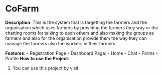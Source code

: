 # CoFarm

**Description**: This is the system that is targetting the farmers and the organisation which uses farmers by
             providing the farmers they way or the chatting rooms for talking to each others and also making the groups as farmers and also for the organisation provide them the way they can manage
             the farmers also the workers in their farmers


**Features**: - Registration Page
              - Dashboard Page: - Home
                                - Chat
                                - Farms
                                - Profile
**How to use the Project**: 

1. You can use this project by visit 
